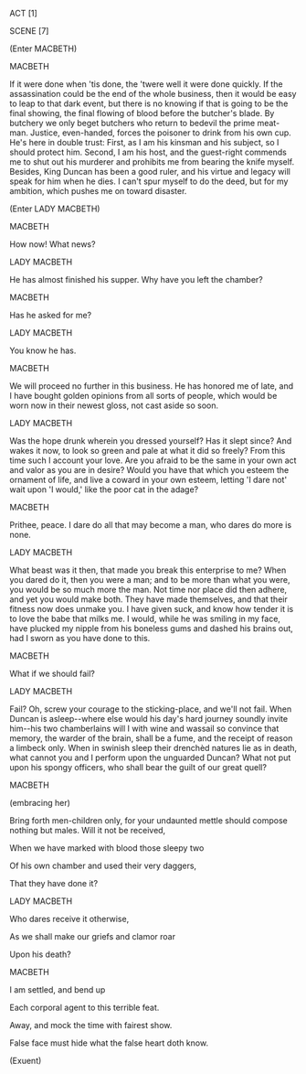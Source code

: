 ACT \[1\]

SCENE \[7\]

(Enter MACBETH)

MACBETH

If it were done when 'tis done, the 'twere well it were done quickly. If the assassination could be the end of the whole business, then it would be easy to leap to that dark event, but there is no knowing if that is going to be the final showing, the final flowing of blood before the butcher's blade. By butchery we only beget butchers who return to bedevil the prime meat-man. Justice, even-handed, forces the poisoner to drink from his own cup. He's here in double trust: First, as I am his kinsman and his subject, so I should protect him. Second, I am his host, and the guest-right commends me to shut out his murderer and prohibits me from bearing the knife myself. Besides, King Duncan has been a good ruler, and his virtue and legacy will speak for him when he dies. I can't spur myself to do the deed, but for my ambition, which pushes me on toward disaster.

(Enter LADY MACBETH)

MACBETH

How now! What news?

LADY MACBETH

He has almost finished his supper. Why have you left the chamber?

MACBETH

Has he asked for me?

LADY MACBETH

You know he has.

MACBETH

We will proceed no further in this business. He has honored me of late, and I have bought golden opinions from all sorts of people, which would be worn now in their newest gloss, not cast aside so soon.

LADY MACBETH

Was the hope drunk wherein you dressed yourself? Has it slept since? And wakes it now, to look so green and pale at what it did so freely? From this time such I account your love. Are you afraid to be the same in your own act and valor as you are in desire? Would you have that which you esteem the ornament of life, and live a coward in your own esteem, letting 'I dare not' wait upon 'I would,' like the poor cat in the adage?

MACBETH

Prithee, peace. I dare do all that may become a man, who dares do more is none.

LADY MACBETH

What beast was it then, that made you break this enterprise to me? When you dared do it, then you were a man; and to be more than what you were, you would be so much more the man. Not time nor place did then adhere, and yet you would make both. They have made themselves, and that their fitness now does unmake you. I have given suck, and know how tender it is to love the babe that milks me. I would, while he was smiling in my face, have plucked my nipple from his boneless gums and dashed his brains out, had I sworn as you have done to this.

MACBETH

What if we should fail?

LADY MACBETH

Fail? Oh, screw your courage to the sticking-place, and we'll not fail. When Duncan is asleep--where else would his day's hard journey soundly invite him--his two chamberlains will I with wine and wassail so convince that memory, the warder of the brain, shall be a fume, and the receipt of reason a limbeck only. When in swinish sleep their drenchèd natures lie as in death, what cannot you and I perform upon the unguarded Duncan? What not put upon his spongy officers, who shall bear the guilt of our great quell?

MACBETH

(embracing her)

Bring forth men-children only, for your undaunted mettle should compose nothing but males. Will it not be received,

When we have marked with blood those sleepy two

Of his own chamber and used their very daggers,

That they have done it?

LADY MACBETH

Who dares receive it otherwise,

As we shall make our griefs and clamor roar

Upon his death?

MACBETH

I am settled, and bend up

Each corporal agent to this terrible feat.

Away, and mock the time with fairest show.

False face must hide what the false heart doth know.

(Exuent)